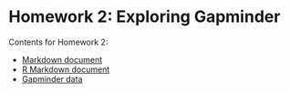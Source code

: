 Homework 2: Exploring Gapminder
==========================

Contents for Homework 2:
* [Markdown document](https://github.com/mi-lee/stat545-data-analysis-r/blob/master/HW2/HW2-gapminder.md)
* [R Markdown document](https://github.com/mi-lee/stat545-data-analysis-r/blob/master/HW2/HW2-gapminder.Rmd)
* [Gapminder data](https://github.com/mi-lee/stat545-data-analysis-r/blob/master/HW2/gapminderDataFiveYear.txt)
